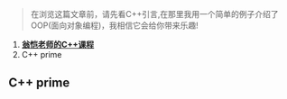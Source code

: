 >在浏览这篇文章前，请先看C++引言,在那里我用一个简单的例子介绍了OOP(面向对象编程)，我相信它会给你带来乐趣!

1. [__翁恺老师的C++课程__](https://www.bilibili.com/video/BV1yQ4y1A7ts/?vd_source=2499dec4a6dc444afbb1ff9583447bca)
2. C++ prime



## C++ prime
